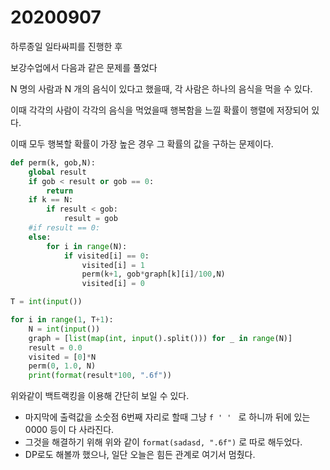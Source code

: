 # 20200907

하루종일 일타싸피를 진행한 후

보강수업에서 다음과 같은 문제를 풀었다

N 명의 사람과 N 개의 음식이 있다고 했을때, 각 사람은 하나의 음식을 먹을 수 있다.

이때 각각의 사람이 각각의 음식을 먹었을때 행복함을 느낄 확률이 행렬에 저장되어 있다.

이때 모두 행복할 확률이 가장 높은 경우 그 확률의 값을 구하는 문제이다.

```python
def perm(k, gob,N):
    global result
    if gob < result or gob == 0:
        return
    if k == N:
        if result < gob:
            result = gob
    #if result == 0:
    else:
        for i in range(N):
            if visited[i] == 0:
                visited[i] = 1
                perm(k+1, gob*graph[k][i]/100,N)
                visited[i] = 0

T = int(input())

for i in range(1, T+1):
    N = int(input())
    graph = [list(map(int, input().split())) for _ in range(N)]
    result = 0.0
    visited = [0]*N
    perm(0, 1.0, N)
    print(format(result*100, ".6f"))
```

위와같이 백트랙킹을 이용해 간단히 보일 수 있다.

- 마지막에 출력값을 소숫점 6번째 자리로 할때 그냥 `f ' ' ` 로 하니까 뒤에 있는 0000 등이 다 사라진다.
- 그것을 해결하기 위해 위와 같이 `format(sadasd, ".6f")` 로 따로 해두었다.
- DP로도 해볼까 했으나, 일단 오늘은 힘든 관계로 여기서 멈췄다.